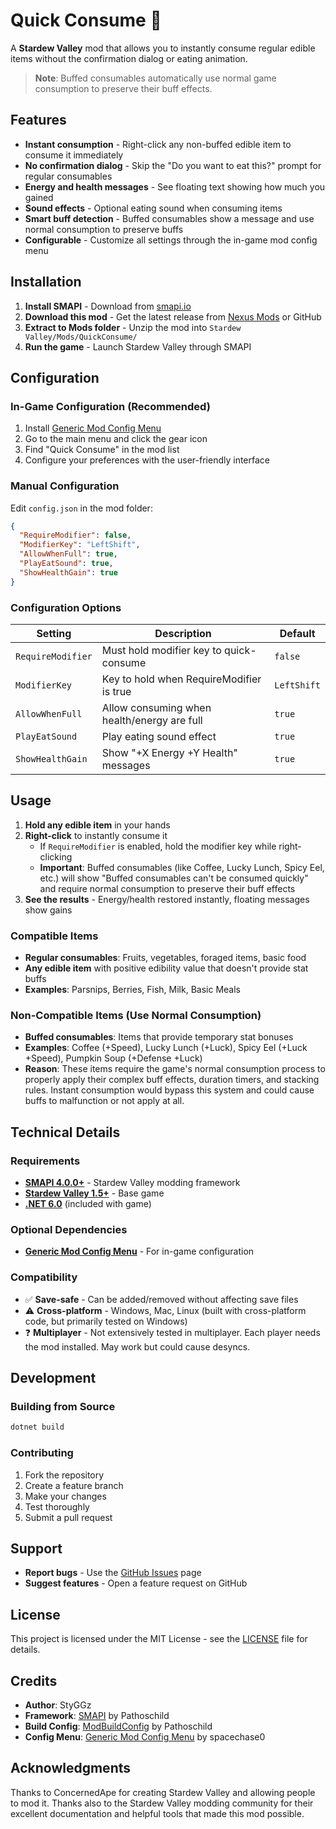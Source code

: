 # Quick Consume 🍎

A **Stardew Valley** mod that allows you to instantly consume regular edible items without the confirmation dialog or eating animation.

> **Note**: Buffed consumables automatically use normal game consumption to preserve their buff effects.

## Features

- **Instant consumption** - Right-click any non-buffed edible item to consume it immediately
- **No confirmation dialog** - Skip the "Do you want to eat this?" prompt for regular consumables
- **Energy and health messages** - See floating text showing how much you gained
- **Sound effects** - Optional eating sound when consuming items
- **Smart buff detection** - Buffed consumables show a message and use normal consumption to preserve buffs
- **Configurable** - Customize all settings through the in-game mod config menu

## Installation

1. **Install SMAPI** - Download from [smapi.io](https://smapi.io/)
2. **Download this mod** - Get the latest release from [Nexus Mods](#) or GitHub
3. **Extract to Mods folder** - Unzip the mod into `Stardew Valley/Mods/QuickConsume/`
4. **Run the game** - Launch Stardew Valley through SMAPI

## Configuration

### In-Game Configuration (Recommended)

1. Install [Generic Mod Config Menu](https://www.nexusmods.com/stardewvalley/mods/5098)
2. Go to the main menu and click the gear icon
3. Find "Quick Consume" in the mod list
4. Configure your preferences with the user-friendly interface

### Manual Configuration

Edit `config.json` in the mod folder:

```json
{
  "RequireModifier": false,
  "ModifierKey": "LeftShift",
  "AllowWhenFull": true,
  "PlayEatSound": true,
  "ShowHealthGain": true
}
```

### Configuration Options

| Setting           | Description                                 | Default     |
| ----------------- | ------------------------------------------- | ----------- |
| `RequireModifier` | Must hold modifier key to quick-consume     | `false`     |
| `ModifierKey`     | Key to hold when RequireModifier is true    | `LeftShift` |
| `AllowWhenFull`   | Allow consuming when health/energy are full | `true`      |
| `PlayEatSound`    | Play eating sound effect                    | `true`      |
| `ShowHealthGain`  | Show "+X Energy +Y Health" messages         | `true`      |

## Usage

1. **Hold any edible item** in your hands
2. **Right-click** to instantly consume it
   - If `RequireModifier` is enabled, hold the modifier key while right-clicking
   - **Important**: Buffed consumables (like Coffee, Lucky Lunch, Spicy Eel, etc.) will show "Buffed consumables can't be consumed quickly" and require normal consumption to preserve their buff effects
3. **See the results** - Energy/health restored instantly, floating messages show gains

### Compatible Items

- **Regular consumables**: Fruits, vegetables, foraged items, basic food
- **Any edible item** with positive edibility value that doesn't provide stat buffs
- **Examples**: Parsnips, Berries, Fish, Milk, Basic Meals

### Non-Compatible Items (Use Normal Consumption)

- **Buffed consumables**: Items that provide temporary stat bonuses
- **Examples**: Coffee (+Speed), Lucky Lunch (+Luck), Spicy Eel (+Luck +Speed), Pumpkin Soup (+Defense +Luck)
- **Reason**: These items require the game's normal consumption process to properly apply their complex buff effects, duration timers, and stacking rules. Instant consumption would bypass this system and could cause buffs to malfunction or not apply at all.

## Technical Details

### Requirements

- **[SMAPI 4.0.0+](https://smapi.io/)** - Stardew Valley modding framework
- **[Stardew Valley 1.5+](https://store.steampowered.com/app/413150/Stardew_Valley/)** - Base game
- **[.NET 6.0](https://dotnet.microsoft.com/download/dotnet/6.0)** (included with game)

### Optional Dependencies

- **[Generic Mod Config Menu](https://www.nexusmods.com/stardewvalley/mods/5098)** - For in-game configuration

### Compatibility

- ✅ **Save-safe** - Can be added/removed without affecting save files
- ⚠️ **Cross-platform** - Windows, Mac, Linux (built with cross-platform code, but primarily tested on Windows)
- ❓ **Multiplayer** - Not extensively tested in multiplayer. Each player needs the mod installed. May work but could cause desyncs.

## Development

### Building from Source

```bash
dotnet build
```

### Contributing

1. Fork the repository
2. Create a feature branch
3. Make your changes
4. Test thoroughly
5. Submit a pull request

## Support

- **Report bugs** - Use the [GitHub Issues](https://github.com/p-v-z/QuickConsume/issues) page
- **Suggest features** - Open a feature request on GitHub

## License

This project is licensed under the MIT License - see the [LICENSE](LICENSE) file for details.

## Credits

- **Author**: StyGGz
- **Framework**: [SMAPI](https://smapi.io/) by Pathoschild
- **Build Config**: [ModBuildConfig](https://github.com/Pathoschild/Stardew.ModBuildConfig) by Pathoschild
- **Config Menu**: [Generic Mod Config Menu](https://www.nexusmods.com/stardewvalley/mods/5098) by spacechase0

## Acknowledgments

Thanks to ConcernedApe for creating Stardew Valley and allowing people to mod it. Thanks also to the Stardew Valley modding community for their excellent documentation and helpful tools that made this mod possible.
